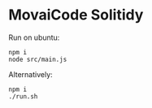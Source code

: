 # MovaiCode Solitidy

Run on ubuntu:

    npm i
    node src/main.js

Alternatively:

    npm i
    ./run.sh
